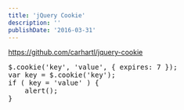 ```yaml
---
title: 'jQuery Cookie'
description: ''
publishDate: '2016-03-31'
---
```


<p><a href="https://github.com/carhartl/jquery-cookie">https://github.com/carhartl/jquery-cookie</a></p>
<pre class="brush: jscript; title: ; notranslate" title="">$.cookie('key', 'value', { expires: 7 });
var key = $.cookie('key');
if ( key = 'value' ) {
	alert();
}
</pre>

